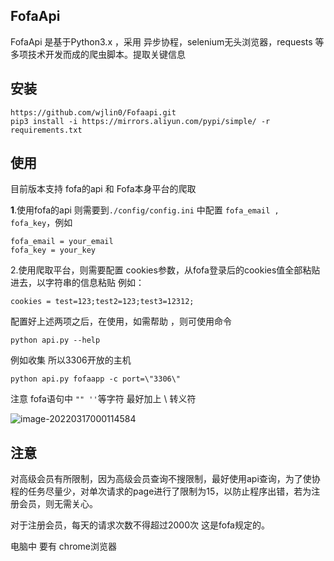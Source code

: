 ## FofaApi

FofaApi 是基于Python3.x ，采用 异步协程，selenium无头浏览器，requests 等多项技术开发而成的爬虫脚本。提取关键信息



## 安装

```
https://github.com/wjlin0/Fofaapi.git
pip3 install -i https://mirrors.aliyun.com/pypi/simple/ -r requirements.txt 
```

## 使用

目前版本支持 fofa的api 和 Fofa本身平台的爬取



**1**.使用fofa的api 则需要到`./config/config.ini` 中配置 `fofa_email , fofa_key`，例如

```
fofa_email = your_email
fofa_key = your_key
```

2.使用爬取平台，则需要配置 cookies参数，从fofa登录后的cookies值全部粘贴进去，以字符串的信息粘贴 例如：

```
cookies = test=123;test2=123;test3=12312;
```



配置好上述两项之后，在使用，如需帮助 ，则可使用命令

```
python api.py --help 
```



例如收集 所以3306开放的主机



```
python api.py fofaapp -c port=\"3306\"
```

注意 fofa语句中 `"" ''`等字符  最好加上 \ 转义符



![image-20220317000114584](https://gitee.com/wjlin0/pic/raw/master/img/202203170037091.png)



## 注意

对高级会员有所限制，因为高级会员查询不搜限制，最好使用api查询，为了使协程的任务尽量少，对单次请求的page进行了限制为15，以防止程序出错，若为注册会员，则无需关心。



对于注册会员，每天的请求次数不得超过2000次 这是fofa规定的。



电脑中 要有 chrome浏览器

